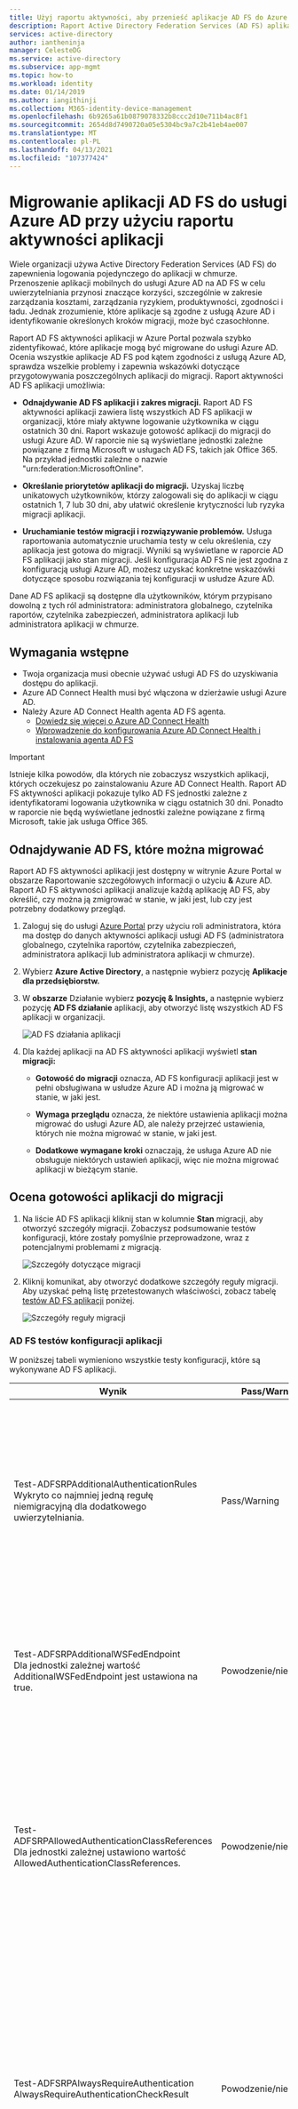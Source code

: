 ```yaml
---
title: Użyj raportu aktywności, aby przenieść aplikacje AD FS do Azure Active Directory | Microsoft Docs"
description: Raport Active Directory Federation Services (AD FS) aplikacji umożliwia szybką migrację aplikacji z usługi AD FS do Azure Active Directory (Azure AD). To narzędzie do migracji AD FS zgodność z usługą Azure AD i zapewnia wskazówki dotyczące migracji.
services: active-directory
author: iantheninja
manager: CelesteDG
ms.service: active-directory
ms.subservice: app-mgmt
ms.topic: how-to
ms.workload: identity
ms.date: 01/14/2019
ms.author: iangithinji
ms.collection: M365-identity-device-management
ms.openlocfilehash: 6b9265a61b0879078332b8ccc2d10e711b4ac8f1
ms.sourcegitcommit: 2654d8d7490720a05e5304bc9a7c2b41eb4ae007
ms.translationtype: MT
ms.contentlocale: pl-PL
ms.lasthandoff: 04/13/2021
ms.locfileid: "107377424"
---
```

# <a name="use-the-ad-fs-application-activity-report-to-migrate-applications-to-azure-ad"></a>Migrowanie aplikacji AD FS do usługi Azure AD przy użyciu raportu aktywności aplikacji

Wiele organizacji używa Active Directory Federation Services (AD FS) do zapewnienia logowania pojedynczego do aplikacji w chmurze. Przenoszenie aplikacji mobilnych do usługi Azure AD na AD FS w celu uwierzytelniania przynosi znaczące korzyści, szczególnie w zakresie zarządzania kosztami, zarządzania ryzykiem, produktywności, zgodności i ładu. Jednak zrozumienie, które aplikacje są zgodne z usługą Azure AD i identyfikowanie określonych kroków migracji, może być czasochłonne.

Raport AD FS aktywności aplikacji w Azure Portal pozwala szybko zidentyfikować, które aplikacje mogą być migrowane do usługi Azure AD. Ocenia wszystkie aplikacje AD FS pod kątem zgodności z usługą Azure AD, sprawdza wszelkie problemy i zapewnia wskazówki dotyczące przygotowywania poszczególnych aplikacji do migracji. Raport aktywności AD FS aplikacji umożliwia:

* **Odnajdywanie AD FS aplikacji i zakres migracji.** Raport AD FS aktywności aplikacji zawiera listę wszystkich AD FS aplikacji w organizacji, które miały aktywne logowanie użytkownika w ciągu ostatnich 30 dni. Raport wskazuje gotowość aplikacji do migracji do usługi Azure AD. W raporcie nie są wyświetlane jednostki zależne powiązane z firmą Microsoft w usługach AD FS, takich jak Office 365. Na przykład jednostki zależne o nazwie "urn:federation:MicrosoftOnline".

* **Określanie priorytetów aplikacji do migracji.** Uzyskaj liczbę unikatowych użytkowników, którzy zalogowali się do aplikacji w ciągu ostatnich 1, 7 lub 30 dni, aby ułatwić określenie krytyczności lub ryzyka migracji aplikacji.
* **Uruchamianie testów migracji i rozwiązywanie problemów.** Usługa raportowania automatycznie uruchamia testy w celu określenia, czy aplikacja jest gotowa do migracji. Wyniki są wyświetlane w raporcie AD FS aplikacji jako stan migracji. Jeśli konfiguracja AD FS nie jest zgodna z konfiguracją usługi Azure AD, możesz uzyskać konkretne wskazówki dotyczące sposobu rozwiązania tej konfiguracji w usłudze Azure AD.

Dane AD FS aplikacji są dostępne dla użytkowników, którym przypisano dowolną z tych ról administratora: administratora globalnego, czytelnika raportów, czytelnika zabezpieczeń, administratora aplikacji lub administratora aplikacji w chmurze.

## <a name="prerequisites"></a>Wymagania wstępne

* Twoja organizacja musi obecnie używać usługi AD FS do uzyskiwania dostępu do aplikacji.
* Azure AD Connect Health musi być włączona w dzierżawie usługi Azure AD.
* Należy Azure AD Connect Health agenta AD FS agenta.
   * [Dowiedz się więcej o Azure AD Connect Health](../hybrid/how-to-connect-health-adfs.md)
   * [Wprowadzenie do konfigurowania Azure AD Connect Health i instalowania agenta AD FS](../hybrid/how-to-connect-health-agent-install.md)

>[!IMPORTANT] 
>Istnieje kilka powodów, dla których nie zobaczysz wszystkich aplikacji, których oczekujesz po zainstalowaniu Azure AD Connect Health. Raport AD FS aktywności aplikacji pokazuje tylko AD FS jednostki zależne z identyfikatorami logowania użytkownika w ciągu ostatnich 30 dni. Ponadto w raporcie nie będą wyświetlane jednostki zależne powiązane z firmą Microsoft, takie jak usługa Office 365.

## <a name="discover-ad-fs-applications-that-can-be-migrated"></a>Odnajdywanie AD FS, które można migrować 

Raport AD FS aktywności aplikacji jest dostępny w witrynie Azure Portal w obszarze Raportowanie szczegółowych informacji o użyciu **&** Azure AD. Raport AD FS aktywności aplikacji analizuje każdą aplikację AD FS, aby określić, czy można ją zmigrować w stanie, w jaki jest, lub czy jest potrzebny dodatkowy przegląd. 

1. Zaloguj się do usługi [Azure Portal](https://portal.azure.com) przy użyciu roli administratora, która ma dostęp do danych aktywności aplikacji usługi AD FS (administratora globalnego, czytelnika raportów, czytelnika zabezpieczeń, administratora aplikacji lub administratora aplikacji w chmurze).

2. Wybierz **Azure Active Directory**, a następnie wybierz pozycję **Aplikacje dla przedsiębiorstw.**

3. W **obszarze** Działanie wybierz **pozycję & Insights,** a następnie wybierz pozycję **AD FS działanie** aplikacji, aby otworzyć listę wszystkich AD FS aplikacji w organizacji.

   ![AD FS działania aplikacji](media/migrate-adfs-application-activity/adfs-application-activity.png)

4. Dla każdej aplikacji na AD FS aktywności aplikacji wyświetl **stan migracji:**

   * **Gotowość do migracji** oznacza, AD FS konfiguracji aplikacji jest w pełni obsługiwana w usłudze Azure AD i można ją migrować w stanie, w jaki jest.

   * **Wymaga przeglądu** oznacza, że niektóre ustawienia aplikacji można migrować do usługi Azure AD, ale należy przejrzeć ustawienia, których nie można migrować w stanie, w jaki jest.

   * **Dodatkowe wymagane kroki** oznaczają, że usługa Azure AD nie obsługuje niektórych ustawień aplikacji, więc nie można migrować aplikacji w bieżącym stanie.

## <a name="evaluate-the-readiness-of-an-application-for-migration"></a>Ocena gotowości aplikacji do migracji 

1. Na liście AD FS aplikacji kliknij stan w kolumnie **Stan** migracji, aby otworzyć szczegóły migracji. Zobaczysz podsumowanie testów konfiguracji, które zostały pomyślnie przeprowadzone, wraz z potencjalnymi problemami z migracją.

   ![Szczegóły dotyczące migracji](media/migrate-adfs-application-activity/migration-details.png)

2. Kliknij komunikat, aby otworzyć dodatkowe szczegóły reguły migracji. Aby uzyskać pełną listę przetestowanych właściwości, zobacz tabelę [testów AD FS aplikacji](#ad-fs-application-configuration-tests) poniżej.

   ![Szczegóły reguły migracji](media/migrate-adfs-application-activity/migration-rule-details.png)

### <a name="ad-fs-application-configuration-tests"></a>AD FS testów konfiguracji aplikacji

W poniższej tabeli wymieniono wszystkie testy konfiguracji, które są wykonywane AD FS aplikacji.

|Wynik  |Pass/Warning/Fail  |Opis  |
|---------|---------|---------|
|Test-ADFSRPAdditionalAuthenticationRules <br> Wykryto co najmniej jedną regułę niemigracyjną dla dodatkowego uwierzytelniania.       | Pass/Warning          | Strona jednostki zależnej ma reguły monitowania o uwierzytelnianie wieloskładnikowe (MFA). Aby przejść do usługi Azure AD, przetłumacz te reguły na zasady dostępu warunkowego. Jeśli używasz lokalnej usługi MFA, zalecamy przejście do usługi Azure AD MFA. [Dowiedz się więcej o dostępie warunkowym.](../authentication/concept-mfa-howitworks.md)        |
|Test-ADFSRPAdditionalWSFedEndpoint <br> Dla jednostki zależnej wartość AdditionalWSFedEndpoint jest ustawiona na true.       | Powodzenie/niepowodzenie          | Strona jednostki zależnej w AD FS umożliwia wiele WS-Fed końcowych asercji.Obecnie usługa Azure AD obsługuje tylko jedną usługę.Jeśli masz scenariusz, w którym ten wynik blokuje migrację, [daj nam znać](https://feedback.azure.com/forums/169401-azure-active-directory/suggestions/38695621-allow-multiple-ws-fed-assertion-endpoints).     |
|Test-ADFSRPAllowedAuthenticationClassReferences <br> Dla jednostki zależnej ustawiono wartość AllowedAuthenticationClassReferences.       | Powodzenie/niepowodzenie          | To ustawienie w AD FS pozwala określić, czy aplikacja jest skonfigurowana tak, aby zezwalać tylko na niektóre typy uwierzytelniania. Zalecamy korzystanie z dostępu warunkowego w celu osiągnięcia tej możliwości. Jeśli masz scenariusz, w którym ten wynik blokuje migrację, [daj nam znać](https://feedback.azure.com/forums/169401-azure-active-directory/suggestions/38695672-allow-in-azure-ad-to-specify-certain-authentication).  [Dowiedz się więcej o dostępie warunkowym.](../authentication/concept-mfa-howitworks.md)          |
|Test-ADFSRPAlwaysRequireAuthentication <br> AlwaysRequireAuthenticationCheckResult      | Powodzenie/niepowodzenie          | To ustawienie w AD FS pozwala określić, czy aplikacja jest skonfigurowana do ignorowania plików cookie logowania jednokrotnego i opcji Zawsze monituj **o uwierzytelnianie.** W usłudze Azure AD można zarządzać sesją uwierzytelniania przy użyciu zasad dostępu warunkowego, aby osiągnąć podobne zachowanie. [Dowiedz się więcej o konfigurowaniu zarządzania sesjami uwierzytelniania przy użyciu dostępu warunkowego.](../conditional-access/howto-conditional-access-session-lifetime.md)          |
|Test-ADFSRPAutoUpdateEnabled <br> Dla jednostki zależnej dla ustawienia AutoUpdateEnabled ustawiono wartość true       | Pass/Warning          | To ustawienie w AD FS pozwala określić, AD FS skonfigurowano do automatycznego aktualizowania aplikacji na podstawie zmian w metadanych federacji. Usługa Azure AD obecnie nie obsługuje tej usługi, ale nie powinna blokować migracji aplikacji do usługi Azure AD.           |
|Test-ADFSRPClaimsProviderName <br> Strona jednostki zależnej ma włączonych wiele elementów ClaimsProviders       | Powodzenie/niepowodzenie          | To ustawienie w AD FS wywołuje dostawców tożsamości, od których strona jednostki zależnej akceptuje oświadczenia. W usłudze Azure AD możesz włączyć współpracę zewnętrzną przy użyciu usługi Azure AD B2B. [Dowiedz się więcej o usłudze Azure AD B2B.](../external-identities/what-is-b2b.md)          |
|Test-ADFSRPDelegationAuthorizationRules      | Powodzenie/niepowodzenie          | Aplikacja ma zdefiniowane niestandardowe reguły autoryzacji delegowania. Jest to pojęcie WS-Trust, które obsługuje usługa Azure AD, korzystając z nowoczesnych protokołów uwierzytelniania, takich jak OpenID Connect i OAuth 2.0. [Dowiedz się więcej o platformie tożsamości firmy Microsoft.](../develop/v2-protocols-oidc.md)          |
|Test-ADFSRPImpersonationAuthorizationRules       | Pass/Warning          | Aplikacja ma zdefiniowane niestandardowe reguły autoryzacji personifikacji.Jest to pojęcie WS-Trust, które obsługuje usługa Azure AD, korzystając z nowoczesnych protokołów uwierzytelniania, takich jak OpenID Connect i OAuth 2.0. [Dowiedz się więcej o platformie tożsamości firmy Microsoft.](../develop/v2-protocols-oidc.md)          |
|Test-ADFSRPIssuanceAuthorizationRules <br> Wykryto co najmniej jedną regułę, która nie jest migrowaalna dla autoryzacji wystawiania.       | Pass/Warning          | Aplikacja ma niestandardowe reguły autoryzacji wystawiania zdefiniowane w AD FS.Usługa Azure AD obsługuje tę funkcję za pomocą dostępu warunkowego usługi Azure AD. [Dowiedz się więcej o dostępie warunkowym.](../conditional-access/overview.md) <br> Możesz również ograniczyć dostęp do aplikacji przez użytkowników lub grupy przypisane do aplikacji. [Dowiedz się więcej na temat przypisywania użytkowników i grup w celu uzyskiwania dostępu do aplikacji.](./assign-user-or-group-access-portal.md)            |
|Test-ADFSRPIssuanceTransformRules <br> Wykryto co najmniej jedną regułę, która nie jest migrowaalna dla issuancetransform.       | Pass/Warning          | Aplikacja ma niestandardowe reguły przekształcania wystawiania zdefiniowane w AD FS. Usługa Azure AD obsługuje dostosowywanie oświadczeń wystawionych w tokenie. Aby dowiedzieć się więcej, zobacz [Dostosowywanie oświadczeń wystawionych w tokenie SAML dla aplikacji dla przedsiębiorstw.](../develop/active-directory-saml-claims-customization.md)           |
|Test-ADFSRPMonitoringEnabled <br> Dla jednostki zależnej ustawienie MonitoringEnabled ma wartość true.       | Pass/Warning          | To ustawienie w AD FS pozwala określić, AD FS skonfigurowano automatyczne aktualizowanie aplikacji na podstawie zmian w metadanych federacji. Usługa Azure AD nie obsługuje tego obecnie, ale nie powinna blokować migracji aplikacji do usługi Azure AD.           |
|Test-ADFSRPNotBeforeSkew <br> NotBeforeSkewCheckResult      | Pass/Warning          | AD FS pozwala na niesyłanie czasu na podstawie notBefore i NotOnOrAfter razy w tokenie SAML. Usługa Azure AD domyślnie obsługuje to automatycznie.          |
|Test-ADFSRPRequestMFAFromClaimsProviders <br> Dla jednostki zależnej dla elementów RequestMFAFromClaimsProviders ustawiono wartość true.       | Pass/Warning          | To ustawienie w AD FS określa zachowanie usługi MFA, gdy użytkownik pochodzi od innego dostawcy oświadczeń. W usłudze Azure AD możesz włączyć współpracę zewnętrzną przy użyciu usługi Azure AD B2B. Następnie można zastosować zasady dostępu warunkowego, aby chronić dostęp gościa. Dowiedz się więcej o [usłudze Azure AD B2B](../external-identities/what-is-b2b.md) i [dostępie warunkowym.](../conditional-access/overview.md)          |
|Test-ADFSRPSignedSamlRequestsRequired <br> Strona jednostki zależnej ma wartość SignedSamlRequestsRequired ustawioną na wartość true       | Powodzenie/niepowodzenie          | Aplikacja jest skonfigurowana w AD FS w celu zweryfikowania podpisu w żądaniu SAML. Usługa Azure AD akceptuje podpisane żądanie SAML. Jednak nie zweryfikuje podpisu. Usługa Azure AD oferuje różne metody ochrony przed złośliwymi wywołaniami. Na przykład usługa Azure AD używa adresów URL odpowiedzi skonfigurowanych w aplikacji do zweryfikowania żądania SAML. Usługa Azure AD wyśle token tylko na adresy URL odpowiedzi skonfigurowane dla aplikacji. Jeśli masz scenariusz, w którym ten wynik blokuje migrację, [daj nam znać](https://feedback.azure.com/forums/169401-azure-active-directory/suggestions/13394589-saml-signature).          |
|Test-ADFSRPTokenLifetime <br> TokenLifetimeCheckResult        | Pass/Warning         | Aplikacja jest skonfigurowana na czas istnienia tokenu niestandardowego. Wartość AD FS to jedna godzina.Usługa Azure AD obsługuje tę funkcję przy użyciu dostępu warunkowego. Aby dowiedzieć się więcej, zobacz [Konfigurowanie zarządzania sesją uwierzytelniania przy użyciu dostępu warunkowego.](../conditional-access/howto-conditional-access-session-lifetime.md)          |
|Jednostki zależnej jest ustawiona do szyfrowania oświadczeń. Jest to obsługiwane przez usługę Azure AD       | Zdane          | Usługa Azure AD umożliwia szyfrowanie tokenu wysyłanego do aplikacji. Aby dowiedzieć się więcej, zobacz Configure Azure AD SAML token encryption (Konfigurowanie [szyfrowania tokenów SAML usługi Azure AD).](./howto-saml-token-encryption.md)          |
|EncryptedNameIdRequiredCheckResult      | Powodzenie/niepowodzenie          | Aplikacja jest skonfigurowana do szyfrowania oświadczenia nameID w tokenie SAML.Usługa Azure AD umożliwia szyfrowanie całego tokenu wysyłanego do aplikacji.Szyfrowanie określonych oświadczeń nie jest jeszcze obsługiwane. Aby dowiedzieć się więcej, zobacz [Konfigurowanie szyfrowania tokenów SAML usługi Azure AD.](./howto-saml-token-encryption.md)         |

## <a name="check-the-results-of-claim-rule-tests"></a>Sprawdzanie wyników testów reguł oświadczenia

Jeśli skonfigurowano regułę oświadczenie dla aplikacji w AD FS, środowisko zapewni szczegółową analizę dla wszystkich reguł oświadczenia. Zobaczysz, które reguły roszczeń można przenieść do usługi Azure AD, a które wymagają dalszego przeglądu.

1. Na liście AD FS aplikacji kliknij stan w kolumnie **Stan** migracji, aby otworzyć szczegóły migracji. Zobaczysz podsumowanie testów konfiguracji, które zostały pomyślnie przeprowadzone, wraz z potencjalnymi problemami z migracją.

2. Na stronie **Szczegóły reguły migracji** rozwiń wyniki, aby wyświetlić szczegółowe informacje o potencjalnych problemach z migracją i uzyskać dodatkowe wskazówki. Aby uzyskać szczegółową listę wszystkich przetestowanych reguł roszczeń, zobacz tabelę Sprawdź wyniki testów [reguł](#check-the-results-of-claim-rule-tests) oświadczenia poniżej.

   W poniższym przykładzie przedstawiono szczegóły reguły migracji dla reguły IssuanceTransform. Zawiera on listę określonych części oświadczenia, które należy przejrzeć i rozwiązać, zanim będzie można migrować aplikację do usługi Azure AD.

   ![Dodatkowe wskazówki dotyczące szczegółów reguły migracji](media/migrate-adfs-application-activity/migration-rule-details-guidance.png)

### <a name="claim-rule-tests"></a>Testy reguł oświadczenia

W poniższej tabeli wymieniono wszystkie testy reguł oświadczenia, które są wykonywane AD FS aplikacji.

|Właściwość  |Opis  |
|---------|---------|
|UNSUPPORTED_CONDITION_PARAMETER      | Instrukcja warunek używa wyrażeń regularnych do oceny, czy oświadczenie pasuje do określonego wzorca.Aby osiągnąć podobną funkcjonalność w usłudze Azure AD, można użyć wstępnie zdefiniowanych przekształceń, takich jak IfEmpty(), StartWith(), Contains(), między innymi. Aby uzyskać więcej informacji, zobacz [Dostosowywanie oświadczeń wystawionych w tokenie SAML dla aplikacji dla przedsiębiorstw.](../develop/active-directory-saml-claims-customization.md)          |
|UNSUPPORTED_CONDITION_CLASS      | Instrukcja warunek ma wiele warunków, które należy ocenić przed uruchomieniem instrukcji wystawiania.Usługa Azure AD może obsługiwać tę funkcję za pomocą funkcji przekształcania oświadczenia, w których można ocenić wiele wartości oświadczenia.Aby uzyskać więcej informacji, zobacz [Dostosowywanie oświadczeń wystawionych w tokenie SAML dla aplikacji dla przedsiębiorstw.](../develop/active-directory-saml-claims-customization.md)          |
|UNSUPPORTED_RULE_TYPE      | Nie można rozpoznać reguły oświadczenia. Aby uzyskać więcej informacji na temat konfigurowania oświadczeń w usłudze Azure AD, zobacz Dostosowywanie oświadczeń wystawionych w [tokenie SAML dla aplikacji dla przedsiębiorstw.](../develop/active-directory-saml-claims-customization.md)          |
|CONDITION_MATCHES_UNSUPPORTED_ISSUER      | Instrukcja warunek używa wystawcy, który nie jest obsługiwany w usłudze Azure AD.Obecnie usługa Azure AD nie jest źródłem oświadczeń z magazynów innych niż usługa Active Directory lub Azure AD. Jeśli blokuje to migrowanie aplikacji do usługi Azure AD, [daj nam znać](https://feedback.azure.com/forums/169401-azure-active-directory/suggestions/38695717-allow-to-source-user-attributes-from-external-dire).         |
|UNSUPPORTED_CONDITION_FUNCTION      | Instrukcja warunek używa funkcji agregowania do wystawienia lub dodania pojedynczego oświadczenia niezależnie od liczby dopasowania.W usłudze Azure AD można ocenić atrybut użytkownika, aby określić, jakiej wartości należy użyć dla oświadczenia, między innymi za pomocą funkcji, takich jak IfEmpty(), StartWith(), Contains().Aby uzyskać więcej informacji, zobacz [Dostosowywanie oświadczeń wystawionych w tokenie SAML dla aplikacji dla przedsiębiorstw.](../develop/active-directory-saml-claims-customization.md)          |
|RESTRICTED_CLAIM_ISSUED      | Instrukcja warunek używa oświadczenia ograniczonego w usłudze Azure AD. Możliwe jest wystawienie oświadczenia ograniczonego, ale nie można zmodyfikować jego źródła ani zastosować żadnych przekształceń. Aby uzyskać więcej informacji, zobacz [Dostosowywanie oświadczeń emitowanych w tokenach dla określonej aplikacji w usłudze Azure AD.](../develop/active-directory-claims-mapping.md)          |
|EXTERNAL_ATTRIBUTE_STORE      | Instrukcja wystawiania używa magazynu atrybutów innego niż usługa Active Directory. Obecnie usługa Azure AD nie jest źródłem oświadczeń z magazynów innych niż usługa Active Directory lub Azure AD. Jeśli ten wynik blokuje migrowanie aplikacji do usługi Azure AD, [daj nam znać](https://feedback.azure.com/forums/169401-azure-active-directory/suggestions/38695717-allow-to-source-user-attributes-from-external-dire).          |
|UNSUPPORTED_ISSUANCE_CLASS      | Instrukcja wystawiania używa instrukcji ADD, aby dodać oświadczenia do zestawu oświadczeń przychodzących. W usłudze Azure AD można to skonfigurować jako przekształcenia wielu oświadczenia.Aby uzyskać więcej informacji, zobacz [Dostosowywanie oświadczeń wystawionych w tokenie SAML dla aplikacji dla przedsiębiorstw.](../develop/active-directory-claims-mapping.md)         |
|UNSUPPORTED_ISSUANCE_TRANSFORMATION      | Instrukcja wystawiania używa wyrażeń regularnych do przekształcania wartości oświadczenia do emisji.Aby osiągnąć podobną funkcjonalność w usłudze Azure AD, można użyć wstępnie zdefiniowanych przekształceń, takich jak Extract(), Trim(), ToLower, między innymi. Aby uzyskać więcej informacji, zobacz [Dostosowywanie oświadczeń wystawionych w tokenie SAML dla aplikacji dla przedsiębiorstw.](../develop/active-directory-saml-claims-customization.md)          |

## <a name="troubleshooting"></a>Rozwiązywanie problemów

### <a name="cant-see-all-my-ad-fs-applications-in-the-report"></a>Nie widzę wszystkich aplikacji AD FS w raporcie

 Jeśli zainstalowano usługę Azure AD Connect Health, ale nadal jest wyświetlany monit o jej zainstalowanie lub nie widzisz wszystkich aplikacji usługi AD FS w raporcie, być może nie masz aktywnych aplikacji usługi AD FS lub aplikacje AD FS są aplikacjami firmy Microsoft.
 
 Raport AD FS aktywności aplikacji zawiera listę wszystkich AD FS aplikacji w organizacji z aktywnymi użytkownikami logują się w ciągu ostatnich 30 dni. Ponadto w raporcie nie są wyświetlane jednostki zależne powiązane z firmą Microsoft w usługach AD FS, takich jak office 365. Na przykład jednostki zależne o nazwach "urn:federation:MicrosoftOnline", "microsoftonline", "microsoft:winhello:cert:prov:server" nie będą wyświetlane na liście.





## <a name="next-steps"></a>Następne kroki

- [Wideo: Jak migrować aplikację za pomocą AD FS raportu aktywności](https://www.youtube.com/watch?v=OThlTA239lU)
- [Zarządzanie aplikacjami przy użyciu usługi Azure Active Directory](what-is-application-management.md)
- [Zarządzanie dostępem do aplikacji](what-is-access-management.md)
- [Azure AD Connect federacji](../hybrid/how-to-connect-fed-whatis.md)
